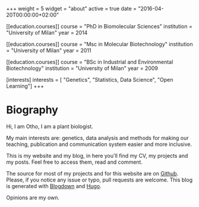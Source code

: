 +++
weight = 5
widget = "about"
active = true
date = "2016-04-20T00:00:00+02:00"

[[education.courses]]
    course = "PhD in Biomolecular Sciences"
    institution = "University of Milan"
    year = 2014

[[education.courses]]
    course = "Msc in Molecular Biotechnology"
    institution = "University of Milan"
    year = 2011
    
[[education.courses]]
    course = "BSc in Industrial and Environmental Biotechnology"
    institution = "University of Milan"
    year = 2009

[interests]
  interests = [
  "Genetics",
  "Statistics, Data Science",
  "Open Learning"]
+++

# Biography

Hi, I am Otho, I am a plant biologist.

My main interests are: genetics, data analysis and
methods for making our teaching, publication and communication system easier and more inclusive.

This is my website and my blog, in here you'll find my CV, my projects and my posts. Feel free to access them, read and comment.

The source for most of my projects and for this website are on [Github](https://github.com/othomantegazza). Please, if you notice any issue or typo, pull requests are welcome.  This blog is generated with [Blogdown](https://bookdown.org/yihui/blogdown/) and [Hugo](http://gohugo.io/).

Opinions are my own.

